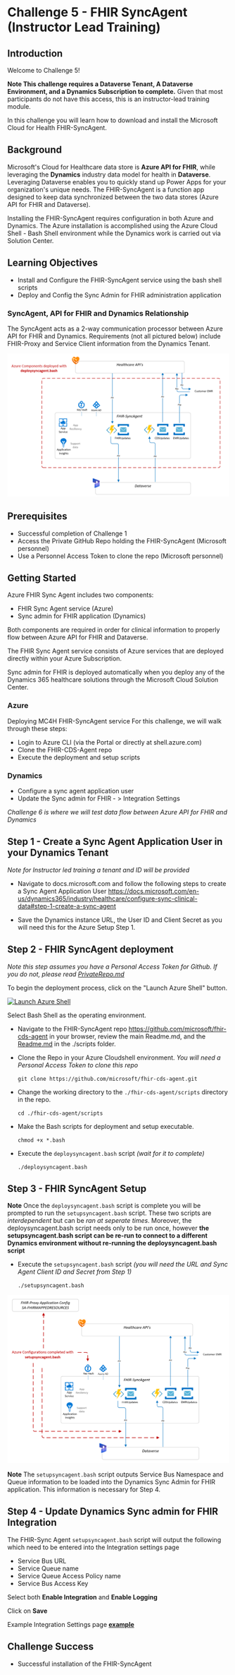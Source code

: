 # Challenge 5 - FHIR SyncAgent (Instructor Lead Training)

## Introduction

Welcome to Challenge 5!

**Note This challenge requires a Dataverse Tenant, A Dataverse Environment, and a Dynamics Subscription to complete.** Given that most participants do not have this access, this is an instructor-lead training module. 
  
In this challenge you will learn how to download and install the Microsoft Cloud for Health FHIR-SyncAgent. 

## Background
Microsoft's Cloud for Healthcare data store is **Azure API for FHIR**, while leveraging the **Dynamics** industry data model for health in **Dataverse**. Leveraging Dataverse enables you to quickly stand up Power Apps for your organization's unique needs. The FHIR-SyncAgent is a function app designed to keep data synchronized between the two data stores (Azure API for FHIR and Dataverse).  

Installing the FHIR-SyncAgent requires configuration in both Azure and Dynamics.  The Azure installation is accomplished using the Azure Cloud Shell - Bash Shell environment while the Dynamics work is carried out via Solution Center.  

## Learning Objectives
+ Install and Configure the FHIR-SyncAgent service using the bash shell scripts 
+ Deploy and Config the Sync Admin for FHIR administration application 

### SyncAgent, API for FHIR and Dynamics Relationship 
The SyncAgent acts as a 2-way communication processor between Azure API for FHIR and Dynamics. Requirements (not all pictured below) include FHIR-Proxy and Service Client information from the Dynamics Tenant. 

![deploy](./media/deploy-components.png)

## Prerequisites
+ Successful completion of Challenge 1 
+ Access the Private GitHub Repo holding the FHIR-SyncAgent (Microsoft personnel)
+ Use a Personnel Access Token to clone the repo (Microsoft personnel)

## Getting Started
Azure FHIR Sync Agent includes two components:
- FHIR Sync Agent service (Azure)
- Sync admin for FHIR application (Dynamics)

Both components are required in order for clinical information to properly flow between Azure API for FHIR and Dataverse.
  
The FHIR Sync Agent service consists of Azure services that are deployed directly within your Azure Subscription. 
  
Sync admin for FHIR is deployed automatically when you deploy any of the Dynamics 365 healthcare solutions through the Microsoft Cloud Solution Center.

### Azure 
Deploying MC4H FHIR-SyncAgent service
For this challenge, we will walk through these steps: 
- Login to Azure CLI (via the Portal or directly at shell.azure.com)
- Clone the FHIR-CDS-Agent repo  
- Execute the deployment and setup scripts 

### Dynamics 
- Configure a sync agent application user  
- Update the Sync admin for FHIR - > Integration Settings 

_Challenge 6 is where we will test data flow between Azure API for FHIR and Dynamics_


## Step 1 - Create a Sync Agent Application User in your Dynamics Tenant 
_Note for Instructor led training a tenant and ID will be provided_ 

- Navigate to docs.microsoft.com and follow the following steps to create a Sync Agent Application User 
https://docs.microsoft.com/en-us/dynamics365/industry/healthcare/configure-sync-clinical-data#step-1-create-a-sync-agent 

- Save the Dynamics instance URL, the User ID and Client Secret as you will need this for the Azure Setup Step 1.  

## Step 2 - FHIR SyncAgent deployment 
_Note this step assumes you have a Personal Access Token for Github.  If you do not, please read [PrivateRepo.md](./PrivateRepo.md)_

To begin the deployment process, click on the "Launch Azure Shell" button.

[![Launch Azure Shell](./media/launchcloudshell.png "Launch Cloud Shell")](https://shell.azure.com/bash?target="_blank")

Select Bash Shell as the operating environment.

- Navigate to the FHIR-SyncAgent repo https://github.com/microsoft/fhir-cds-agent in your browser, review the main Readme.md, and the [Readme.md](https://github.com/microsoft/fhir-cds-agent/blob/main/scripts/Readme.md) in the ./scripts folder.  

- Clone the Repo in your Azure Cloudshell environment.  _You will need a Personal Access Token to clone this repo_  
    ```azurecli-interactive
    git clone https://github.com/microsoft/fhir-cds-agent.git
    ```

- Change the working directory to the ```./fhir-cds-agent/scripts``` directory in the repo.  
    ```azurecli-interactive
    cd ./fhir-cds-agent/scripts
    ```

- Make the Bash scripts for deployment and setup executable.  
    ```azurecli-interactive
    chmod +x *.bash
    ```

- Execute the ```deploysyncagent.bash``` script _(wait for it to complete)_   
    ```azurecli-interactive
    ./deploysyncagent.bash
    ```



## Step 3 - FHIR SyncAgent Setup
 
**Note** Once the ```deploysyncagent.bash``` script is complete you will be prompted to run the ```setupsyncagent.bash``` script.  These two scripts are _interdependent_ but can be _ran at seperate times_.  Moreover, the deploysyncagent.bash script needs only to be run once, however __the setupsyncagent.bash script can be re-run to connect to a different Dynamics environment without re-running the deploysyncagent.bash script__


- Execute the ```setupsyncagent.bash``` script _(you will need the URL and Sync Agent Client ID and Secret from Step 1)_
    ```azurecli-interactive
    ./setupsyncagent.bash
    ```

![deploy-setup](./media/setup-components.png)

**Note** The ```setupsyncagent.bash``` script outputs Service Bus Namespace and Queue information to be loaded into the Dynamics Sync Admin for FHIR application.  This information is necessary for Step 4.  
  

## Step 4 - Update Dynamics Sync admin for FHIR Integration 
The FHIR-Sync Agent ```setupsyncagent.bash``` script will output the following which need to be entered into the Integration settings page 
- Service Bus URL
- Service Queue name 
- Service Queue Access Policy name 
- Service Bus Access Key 

Select both **Enable Integration** and **Enable Logging**

Click on **Save**

Example Integration Settings page **[example](./SyncAgent-Setup.md)**


## Challenge Success
+ Successful installation of the FHIR-SyncAgent

